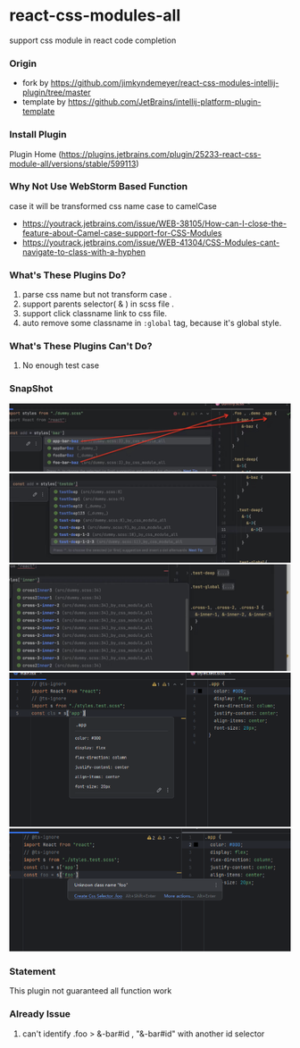 # react-css-modules-all

support css module in react code completion

### Origin
- fork by https://github.com/jimkyndemeyer/react-css-modules-intellij-plugin/tree/master
- template by  https://github.com/JetBrains/intellij-platform-plugin-template

### Install Plugin

Plugin Home (https://plugins.jetbrains.com/plugin/25233-react-css-module-all/versions/stable/599113)

### Why Not Use WebStorm Based Function

case it will be transformed css name case to camelCase

- https://youtrack.jetbrains.com/issue/WEB-38105/How-can-I-close-the-feature-about-Camel-case-support-for-CSS-Modules
- https://youtrack.jetbrains.com/issue/WEB-41304/CSS-Modules-cant-navigate-to-class-with-a-hyphen


### What's These Plugins Do? 

1. parse css name but not transform case .
2. support parents selector( & ) in scss file .
3. support click classname link to css file.
4. auto remove some classname in `:global` tag, because it's global style.

### What's These Plugins Can't Do?

1. No enough test case


### SnapShot

![1.jpg](src%2Fmain%2Fresources%2Fpic%2F1.jpg)
![2.jpg](src%2Fmain%2Fresources%2Fpic%2F2.jpg)
![3.jpg](src%2Fmain%2Fresources%2Fpic%2F3.jpg)
![4.jpg](src%2Fmain%2Fresources%2Fpic%2F4.png)
![5.jpg](src%2Fmain%2Fresources%2Fpic%2F5.png)

### Statement

This plugin not guaranteed all function work

### Already Issue

1. can't identify .foo > &-bar#id , "&-bar#id" with another id selector
